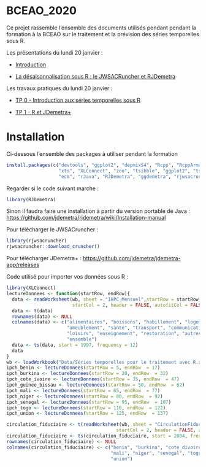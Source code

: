 
<!-- README.md is generated from README.Rmd. Please edit that file -->

# BCEAO\_2020

Ce projet rassemble l’ensemble des documents utilisés pendant pendant la
formation à la BCEAO sur le traitement et la prévision des séries
temporelles sous R.

Les présentations du lundi 20 janvier
    :

  - [Introduction](https://aqlt.github.io/BCEAO_2020/TP/0%20-%20Introduction.pdf)

  - [La désaisonnalisation sous R : le JWSACRuncher et
    RJDemetra](https://aqlt.github.io/BCEAO_2020/Slides/Diapos/1%20-%20R%20et%20JDemetra%2B.pdf)

Les travaux pratiques du lundi 20 janvier :

  - [TP 0 - Introduction aux séries temporelles sous
    R](https://aqlt.github.io/BCEAO_2020/TP/0---Traitement-des-séries-temporelles_solution.html)

  - [TP 1 - R et
    JDemetra+](https://aqlt.github.io/BCEAO_2020/TP/1---R-et-JDemetra%2B_solution.html)

# Installation

Ci-dessous l’ensemble des packages à utiliser pendant la
formation

``` r
install.packages(c("devtools", "ggplot2", "depmixS4", "Rcpp", "RcppArmadillo", "DEoptim",
                   "xts", "XLConnect", "zoo", "tsibble", "ggplot2", "tsDyn", "fable",
                   "ecm", "rJava", "RJDemetra", "ggdemetra", "rjwsacruncher"))
```

Regarder si le code suivant marche :

``` r
library(RJDemetra)
```

Sinon il faudra faire une installation à partir du version portable de
Java : <https://github.com/jdemetra/rjdemetra/wiki/Installation-manual>

Pour télécharger le JWSACruncher :

``` r
library(rjwsacruncher)
rjwsacruncher::download_cruncher()
```

Pour télécharger JDemetra+ :
<https://github.com/jdemetra/jdemetra-app/releases>

Code utilisé pour importer vos données sous R :

``` r
library(XLConnect)
lectureDonnees <- function(startRow, endRow){
  data <- readWorksheet(wb, sheet = "IHPC_Mensuel",startRow = startRow, endRow  = endRow,
                        startCol = 2, header = FALSE, autofitCol = FALSE)
  data <- t(data)
  rownames(data) <- NULL
  colnames(data) <- c("alimentaires", "boissons", "habillement", "logement",
                      "ameublement", "santé", "transport", "communication",
                      "loisirs", "enseignement", "restoration", "autres",
                      "ensemble")
  data <- ts(data, start = 1997, frequency = 12)
  data
}
wb <- loadWorkbook("Data/Séries temporelles pour le traitement avec R.xls")
ipch_benin <- lectureDonnees(startRow = 5, endRow  = 17)
ipch_burkina <- lectureDonnees(startRow = 20, endRow  = 32)
ipch_cote_ivoire <- lectureDonnees(startRow = 35, endRow  = 47)
ipch_guinee_bissau <- lectureDonnees(startRow = 50, endRow  = 62)
ipch_mali <- lectureDonnees(startRow = 65, endRow  = 77)
ipch_niger <- lectureDonnees(startRow = 80, endRow  = 92)
ipch_senegal <- lectureDonnees(startRow = 95, endRow  = 107)
ipch_togo <- lectureDonnees(startRow = 110, endRow  = 122)
ipch_union <- lectureDonnees(startRow = 125, endRow  = 137)

circulation_fiduciaire <- t(readWorksheet(wb, sheet = "CirculationFiduciaire",startRow = 4, endRow  = 12,
                                        startCol = 2, header = FALSE, autofitCol = FALSE))
circulation_fiduciaire <- ts(circulation_fiduciaire, start = 2004, frequency = 12)
rownames(circulation_fiduciaire) <- NULL
colnames(circulation_fiduciaire) <- c("benin", "burkina", "cote_divoire", "guinee_bissau", 
                                      "mali", "niger", "senegal", "togo", 
                                      "union")
```
